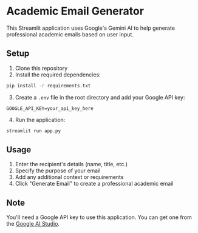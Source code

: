 # Academic Email Generator

This Streamlit application uses Google's Gemini AI to help generate professional academic emails based on user input.

## Setup

1. Clone this repository
2. Install the required dependencies:
```bash
pip install -r requirements.txt
```
3. Create a `.env` file in the root directory and add your Google API key:
```
GOOGLE_API_KEY=your_api_key_here
```
4. Run the application:
```bash
streamlit run app.py
```

## Usage

1. Enter the recipient's details (name, title, etc.)
2. Specify the purpose of your email
3. Add any additional context or requirements
4. Click "Generate Email" to create a professional academic email

## Note
You'll need a Google API key to use this application. You can get one from the [Google AI Studio](https://makersuite.google.com/app/apikey). 
